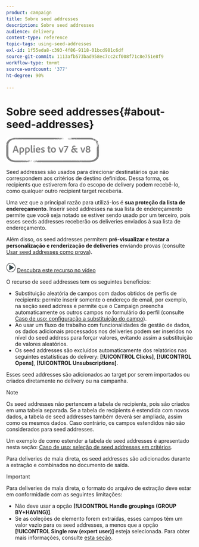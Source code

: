 ```yaml
---
product: campaign
title: Sobre seed addresses
description: Sobre seed addresses
audience: delivery
content-type: reference
topic-tags: using-seed-addresses
exl-id: 1f55eda8-c393-4f86-9118-01bcd981c6df
source-git-commit: 1113afb573bad958ec7cc2cf008f71c8e751e8f9
workflow-type: tm+mt
source-wordcount: '377'
ht-degree: 90%

---
```


# Sobre seed addresses{#about-seed-addresses}

![](../../assets/common.svg)

Seed addresses são usados para direcionar destinatários que não correspondem aos critérios de destino definidos. Dessa forma, os recipients que estiverem fora do escopo de delivery podem recebê-lo, como qualquer outro recipient target receberia.

Uma vez que a principal razão para utilizá-los é **sua proteção da lista de endereçamento**. Inserir seed addresses na sua lista de endereçamento permite que você seja notado se estiver sendo usado por um terceiro, pois esses seeds addresses receberão os deliveries enviados à sua lista de endereçamento.

Além disso, os seed addresses permitem **pré-visualizar e testar a personalização e renderização de deliveries** enviando provas (consulte [Usar seed addresses como prova](steps-defining-the-target-population.md#using-seed-addresses-as-proof)).

![](assets/do-not-localize/how-to-video.png) [Descubra este recurso no vídeo](steps-defining-the-target-population.md#seeds-and-proofs-video)

O recurso de seed addresses tem os seguintes benefícios:

* Substituição aleatória de campos com dados obtidos de perfis de recipients: permite inserir somente o endereço de email, por exemplo, na seção seed address e permite que o Campaign preencha automaticamente os outros campos no formulário do perfil (consulte [Caso de uso: configuração a substituição do campo](use-case--configuring-the-field-substitution.md)).
* Ao usar um fluxo de trabalho com funcionalidades de gestão de dados, os dados adicionais processados nos deliveries podem ser inseridos no nível do seed address para forçar valores, evitando assim a substituição de valores aleatórios.
* Os seed addresses são excluídos automaticamente dos relatórios nas seguintes estatísticas do delivery: **[!UICONTROL Clicks]**, **[!UICONTROL Opens]**, **[!UICONTROL Unsubscriptions]**.

Esses seed addresses são adicionados ao target por serem importados ou criados diretamente no delivery ou na campanha.

>[!NOTE]
>
>Os seed addresses não pertencem a tabela de recipients, pois são criados em uma tabela separada. Se a tabela de recipients é estendida com novos dados, a tabela de seed addresses também deverá ser ampliada, assim como os mesmos dados. Caso contrário, os campos estendidos não são considerados para seed addresses.
>
>Um exemplo de como estender a tabela de seed addresses é apresentado nesta seção: [Caso de uso: seleção de seed addresses em critérios](use-case--selecting-seed-addresses-on-criteria.md).

Para deliveries de mala direta, os seed addresses são adicionados durante a extração e combinados no documento de saída.

>[!IMPORTANT]
>
>Para deliveries de mala direta, o formato do arquivo de extração deve estar em conformidade com as seguintes limitações:
>
>* Não deve usar a opção **[!UICONTROL Handle groupings (GROUP BY+HAVING)]**.
>* Se as coleções de elemento forem extraídas, esses campos têm um valor vazio para os seed addresses, a menos que a opção **[!UICONTROL Single row (expert user)]** esteja selecionada. Para obter mais informações, consulte [esta seção](../../platform/using/executing-export-jobs.md#step-7---data-formatting).
>


